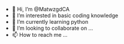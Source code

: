 - 👋 Hi, I’m @MatwzgdCA
- 👀 I’m interested in basic coding knowledge
- 🌱 I’m currently learning python 
- 💞️ I’m looking to collaborate on ...
- 📫 How to reach me ...

<!---
MatwzgdCA/MatwzgdCA is a ✨ special ✨ repository because its `README.md` (this file) appears on your GitHub profile.
You can click the Preview link to take a look at your changes.
--->
